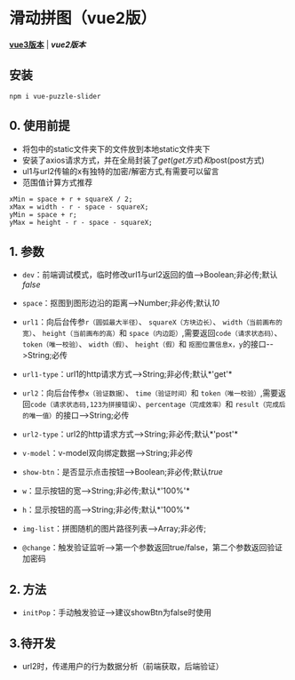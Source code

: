# 滑动拼图（vue2版）
[**vue3版本**](https://github.com/QuietHear/vue-puzzle-slider-plus '浏览') | ***vue2版本*** 


## 安装
	npm i vue-puzzle-slider


## 0. 使用前提
* 将包中的static文件夹下的文件放到本地static文件夹下
* 安装了axios请求方式，并在全局封装了$get(get方式)和$post(post方式)
* ul1与url2传输的x有独特的加密/解密方式,有需要可以留言
* 范围值计算方式推荐
>
	xMin = space + r + squareX / 2;
	xMax = width - r - space - squareX;
	yMin = space + r;
	yMax = height - r - space - squareX;
>


## 1. 参数
* `dev`：前端调试模式，临时修改url1与url2返回的值-->Boolean;非必传;默认*false*

* `space`：抠图到图形边沿的距离-->Number;非必传;默认*10*

* `url1`：向后台传参`r（圆弧最大半径）`、
`squareX（方块边长）`、
`width（当前画布的宽）`、
`height（当前画布的高）`和
`space（内边距）`,需要返回`code（请求状态码）`、
`token（唯一校验）`、
`width（假）`、
`height（假）`和
`抠图位置信息x，y`的接口-->String;必传

* `url1-type`：url1的http请求方式-->String;非必传;默认*'get'*

* `url2`：向后台传参`x（验证数据）`、
`time（验证时间）`和
`token（唯一校验）`,需要返回`code（请求状态码,123为拼接错误）`、`percentage（完成效率）`和
`result（完成后的唯一值）`的接口-->String;必传

* `url2-type`：url2的http请求方式-->String;非必传;默认*'post'*

* `v-model`：v-model双向绑定数据-->String;非必传

* `show-btn`：是否显示点击按钮-->Boolean;非必传;默认*true*

* `w`：显示按钮的宽-->String;非必传;默认*'100%'*

* `h`：显示按钮的高-->String;非必传;默认*'100%'*

* `img-list`：拼图随机的图片路径列表-->Array;非必传;

* `@change`：触发验证监听-->第一个参数返回true/false，第二个参数返回验证加密码


## 2. 方法
* `initPop`：手动触发验证-->建议showBtn为false时使用


## 3.待开发
* url2时，传递用户的行为数据分析（前端获取，后端验证）
